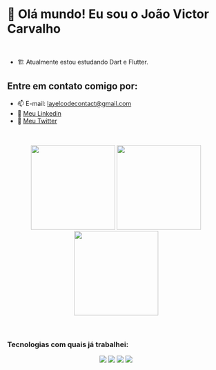 <h1>👋 Olá mundo! Eu sou o João Victor Carvalho</h1>
</br>

- 🏗️ Atualmente estou estudando Dart e Flutter.

## Entre em contato comigo por:
- 📫 E-mail: layelcodecontact@gmail.com
- 👔 <a href="https://www.linkedin.com/in/joão-victor-carvalho-598a14220/">Meu Linkedin</a>
- 🤿 <a href="https://twitter.com/Layelcode">Meu Twitter</a>

</br>
</br>
<div align="center" width="80%">
  <img height="195px" src="https://github-readme-stats.vercel.app/api?username=Layel52&show_icons=true&theme=chartreuse-dark">
  <img height="195px" src="https://github-readme-stats.vercel.app/api/top-langs/?username=layel52&layout=compact&langs_count=7&theme=chartreuse-dark">
</div>
<div align="center">
  <img height="195px" src="http://github-readme-streak-stats.herokuapp.com?user=Laetuus&theme=chartreuse-dark&date_format=M%20j%5B%2C%20Y%5D">
</div>
</br>
</br>

### Tecnologias com quais já trabalhei:
<div align="center">
  <img src="https://img.shields.io/badge/HTML5-E34F26?style=for-the-badge&logo=html5&logoColor=white">
  <img src="https://img.shields.io/badge/CSS3-1572B6?style=for-the-badge&logo=css3&logoColor=white">
  <img src="https://img.shields.io/badge/JavaScript-F7DF1E?style=for-the-badge&logo=javascript&logoColor=black">
  <img src="https://img.shields.io/badge/Tailwind_CSS-38B2AC?style=for-the-badge&logo=tailwind-css&logoColor=white">

</div>
 
